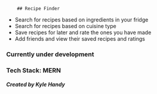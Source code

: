         ## Recipe Finder
- Search for recipes based on ingredients in your fridge
- Search for recipes based on cuisine type
- Save recipes for later and rate the ones you have made
- Add friends and view their saved recipes and ratings
        
### Currently under development

### Tech Stack: MERN

##### Created by Kyle Handy
